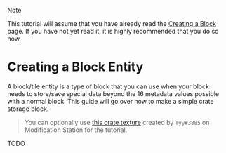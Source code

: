 > [!NOTE]
> This tutorial will assume that you have already read the [Creating a Block](creating_a_block.md) page. If you have not yet read it, it is highly recommended that you do so now.

# Creating a Block Entity
A block/tile entity is a type of block that you can use when your block needs to store/save special data beyond the 16 metadata values possible with a normal block. This guide will go over how to make a simple crate storage block.

> You can optionally use [this crate texture](/assets/crate.png) created by `Tyy#3885` on Modification Station for the tutorial.

TODO